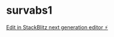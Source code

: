 # survabs1

[Edit in StackBlitz next generation editor ⚡️](https://stackblitz.com/~/github.com/hjay3/survabs1)